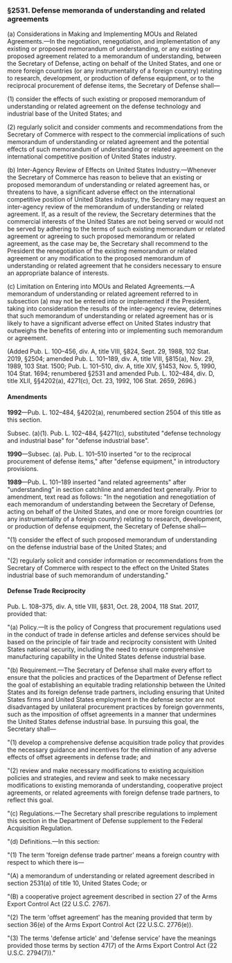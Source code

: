### §2531. Defense memoranda of understanding and related agreements ###

(a) Considerations in Making and Implementing MOUs and Related Agreements.—In the negotiation, renegotiation, and implementation of any existing or proposed memorandum of understanding, or any existing or proposed agreement related to a memorandum of understanding, between the Secretary of Defense, acting on behalf of the United States, and one or more foreign countries (or any instrumentality of a foreign country) relating to research, development, or production of defense equipment, or to the reciprocal procurement of defense items, the Secretary of Defense shall—

(1) consider the effects of such existing or proposed memorandum of understanding or related agreement on the defense technology and industrial base of the United States; and

(2) regularly solicit and consider comments and recommendations from the Secretary of Commerce with respect to the commercial implications of such memorandum of understanding or related agreement and the potential effects of such memorandum of understanding or related agreement on the international competitive position of United States industry.

(b) Inter-Agency Review of Effects on United States Industry.—Whenever the Secretary of Commerce has reason to believe that an existing or proposed memorandum of understanding or related agreement has, or threatens to have, a significant adverse effect on the international competitive position of United States industry, the Secretary may request an inter-agency review of the memorandum of understanding or related agreement. If, as a result of the review, the Secretary determines that the commercial interests of the United States are not being served or would not be served by adhering to the terms of such existing memorandum or related agreement or agreeing to such proposed memorandum or related agreement, as the case may be, the Secretary shall recommend to the President the renegotiation of the existing memorandum or related agreement or any modification to the proposed memorandum of understanding or related agreement that he considers necessary to ensure an appropriate balance of interests.

(c) Limitation on Entering into MOUs and Related Agreements.—A memorandum of understanding or related agreement referred to in subsection (a) may not be entered into or implemented if the President, taking into consideration the results of the inter-agency review, determines that such memorandum of understanding or related agreement has or is likely to have a significant adverse effect on United States industry that outweighs the benefits of entering into or implementing such memorandum or agreement.

(Added Pub. L. 100–456, div. A, title VIII, §824, Sept. 29, 1988, 102 Stat. 2019, §2504; amended Pub. L. 101–189, div. A, title VIII, §815(a), Nov. 29, 1989, 103 Stat. 1500; Pub. L. 101–510, div. A, title XIV, §1453, Nov. 5, 1990, 104 Stat. 1694; renumbered §2531 and amended Pub. L. 102–484, div. D, title XLII, §§4202(a), 4271(c), Oct. 23, 1992, 106 Stat. 2659, 2696.)

#### Amendments ####

**1992**—Pub. L. 102–484, §4202(a), renumbered section 2504 of this title as this section.

Subsec. (a)(1). Pub. L. 102–484, §4271(c), substituted "defense technology and industrial base" for "defense industrial base".

**1990**—Subsec. (a). Pub. L. 101–510 inserted "or to the reciprocal procurement of defense items," after "defense equipment," in introductory provisions.

**1989**—Pub. L. 101–189 inserted "and related agreements" after "understanding" in section catchline and amended text generally. Prior to amendment, text read as follows: "In the negotiation and renegotiation of each memorandum of understanding between the Secretary of Defense, acting on behalf of the United States, and one or more foreign countries (or any instrumentality of a foreign country) relating to research, development, or production of defense equipment, the Secretary of Defense shall—

"(1) consider the effect of such proposed memorandum of understanding on the defense industrial base of the United States; and

"(2) regularly solicit and consider information or recommendations from the Secretary of Commerce with respect to the effect on the United States industrial base of such memorandum of understanding."

#### Defense Trade Reciprocity ####

Pub. L. 108–375, div. A, title VIII, §831, Oct. 28, 2004, 118 Stat. 2017, provided that:

"(a) Policy.—It is the policy of Congress that procurement regulations used in the conduct of trade in defense articles and defense services should be based on the principle of fair trade and reciprocity consistent with United States national security, including the need to ensure comprehensive manufacturing capability in the United States defense industrial base.

"(b) Requirement.—The Secretary of Defense shall make every effort to ensure that the policies and practices of the Department of Defense reflect the goal of establishing an equitable trading relationship between the United States and its foreign defense trade partners, including ensuring that United States firms and United States employment in the defense sector are not disadvantaged by unilateral procurement practices by foreign governments, such as the imposition of offset agreements in a manner that undermines the United States defense industrial base. In pursuing this goal, the Secretary shall—

"(1) develop a comprehensive defense acquisition trade policy that provides the necessary guidance and incentives for the elimination of any adverse effects of offset agreements in defense trade; and

"(2) review and make necessary modifications to existing acquisition policies and strategies, and review and seek to make necessary modifications to existing memoranda of understanding, cooperative project agreements, or related agreements with foreign defense trade partners, to reflect this goal.

"(c) Regulations.—The Secretary shall prescribe regulations to implement this section in the Department of Defense supplement to the Federal Acquisition Regulation.

"(d) Definitions.—In this section:

"(1) The term 'foreign defense trade partner' means a foreign country with respect to which there is—

"(A) a memorandum of understanding or related agreement described in section 2531(a) of title 10, United States Code; or

"(B) a cooperative project agreement described in section 27 of the Arms Export Control Act (22 U.S.C. 2767).

"(2) The term 'offset agreement' has the meaning provided that term by section 36(e) of the Arms Export Control Act (22 U.S.C. 2776(e)).

"(3) The terms 'defense article' and 'defense service' have the meanings provided those terms by section 47(7) of the Arms Export Control Act (22 U.S.C. 2794(7))."